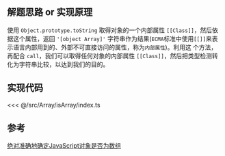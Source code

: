 ## 解题思路 or 实现原理

使用 `Object.prototype.toString` 取得对象的一个内部属性 `[[Class]]`，然后依据这个属性，返回 `'[object Array]'` 字符串作为结果(`ECMA`标准中使用`[[]]`来表示语言内部用到的、外部不可直接访问的属性，称为`内部属性`)。利用这 个方法，再配合 `call`，我们可以取得任何对象的内部属性 `[[Class]]`，然后把类型检测转化为字符串比较，以达到我们的目的。

## 实现代码

<<< @/src/Array/isArray/index.ts

## 参考

[绝对准确地确定JavaScript对象是否为数组](http://web.mit.edu/jwalden/www/isArray.html)
